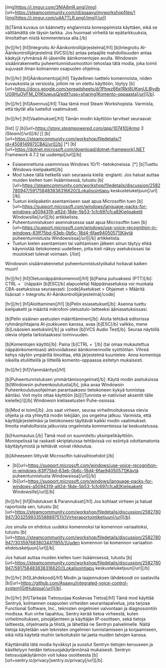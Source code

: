 [img]https://i.imgur.com/3NIA8mR.png[/img]
[url=https://steamcommunity.com/id/asaayu/myworkshopfiles/][img]https://i.imgur.com/u4A7TLR.png[/img][/url]

[b]Tämä kuvaus on käännetty englannista koneoppimista käyttäen, eikä se välttämättä ole täysin tarkka. Jos huomaat virheitä tai epätarkkuuksia, ilmoitathan niistä kommenteissa alla.[/b]

[hr][/hr]
[h1]Integroitu AI-Äänikontrollijärjestelmä[/h1]
[b]Integroitu AI-Äänikontrollijärjestelmä (IVCS)[/b] antaa pelaajille mahdollisuuden antaa käskyjä ryhmänsä AI-jäsenille äänikomentojen avulla. Windowsin sisäänrakennettu puheentunnistusmoottori tehostaa tätä modia, joka toimii sujuvasti ilman kolmannen osapuolen ohjelmia.

[hr][/hr]
[h1]Äänikomentoja[/h1]
Täydellinen luettelo komennoista, niiden kuvauksista ja versiosta, jolloin ne on otettu käyttöön, löytyy [b][url=https://docs.google.com/spreadsheets/d/1Pbwz66e1Rkt8UKqnUL8lydbUG9HuOVFM_D1lKtuwusQ/edit?usp=sharing]Komento-oppaasta[/url][/b].

[hr][/hr]
[h1]Asennus[/h1]
Tilaa tämä mod Steam Workshopista.
Varmista, että täytät alla luetellut vaatimukset.

[hr][/hr]
[h1]Vaatimukset[/h1]
Tämän modin käyttöön tarvitset seuraavat:

[list]
[*] [b][url=https://store.steampowered.com/app/107410]Arma 3 (Steam)[/url][/b]
[*] [b][url=https://steamcommunity.com/workshop/filedetails/?id=450814997]CBA[/url][/b]
[*] [b][url=https://dotnet.microsoft.com/download/dotnet-framework].NET Framework 4.7.2 tai uudempi[/url][/b]
- Esiasennettuna useimmissa Windows 10/11 -tietokoneissa.
[*] [b]Tuettu Windows-kielipaketti[/b]
- Mod tukee tällä hetkellä vain seuraavia kieliä: englanti. Jos haluat auttaa muiden kielten tuen lisäämisessä, tutustu [b][url=https://steamcommunity.com/workshop/filedetails/discussion/2582780947/591758483838316620/]Lokalisointiapu keskusteluketjuun[/url][/b].
- Tuetun kielipaketin asentamiseen saat apua Microsoftin tuen [b][url=https://support.microsoft.com/windows/language-packs-for-windows-a5094319-a92d-18de-5b53-1cfc697cfca8]Kielipaketit Windowsille[/url][/b] artikkelista.
- Puheentunnistuksen asennuksessa saat apua Microsoftin tuen [b][url=https://support.microsoft.com/windows/use-voice-recognition-in-windows-83ff75bd-63eb-0b6c-18d4-6fae94050571]Käytä puheentunnistusta Windowsissa[/url][/b] artikkelista.
- Tuetun kielen asentamisen tai vaihtamisen jälkeen sinun täytyy ehkä käynnistää tietokoneesi uudelleen, jotta kieli näkyy asetuksissasi tai muutokset tulevat voimaan.
[/list]

Windowsin sisäänrakennetut puheentunnistustyökalut hoitavat kaiken muun!

[hr][/hr]
[h1]Oletusnäppäinkomennot[/h1]
[b]Paina puhuaksesi (PTT)[/b]: CTRL + ` (näppäin [b]ESC[/b] alapuolella)
Näppäinasetuksia voi muokata CBA-asetuksissa seuraavasti:
[code]Asetukset > Ohjaimet > Määritä lisäosat > Integroitu AI-Äänikontrollijärjestelmä[/code]

[hr][/hr]
[h1]Aloittaminen[/h1]
[b]Pelin esiasetukset[/b]:
Asenna tuettu kielipaketti ja määritä mikrofoni oletustulo-laitteeksi ääniasetuksissasi.

[b]Pelin sisäinen asetusten määrittäminen[/b]:
Aloita tehtävä editorissa ryhmänjohtajana AI-joukkueen kanssa, avaa [b]ESC[/b] valikko, mene [b]Lisäosien asetuksiin[/b] ja valitse [b]IVCS Audio Test[/b]. Seuraa näytöllä olevia ohjeita tarkistaaksesi toimivuuden.

[b]Komentojen käyttö[/b]:
Paina [b]CTRL + `[/b] (tai omaa mukautettua näppäinkomentoasi) aktivoidaksesi äänikomennoille syöttötilan. Vihreä kehys näytön ympärillä ilmoittaa, että järjestelmä kuuntelee. Anna komentoja oikeilla etuliitteillä ja liitteillä komento-oppaassa esitetyn mukaisesti.

[hr][/hr]
[h1]Vianmääritys[/h1]

[b]Puheentunnistuksen ymmärtämisongelmat[/b]:
Käytä modin asetuksissa [b]Windowsin puheenkoulutusta[/b], joka avaa Windowsin Puheenkoulutusohjelman parantaaksesi tietokoneen kykyä tunnistaa ääntäsi. Voit myös ottaa käyttöön [b][i]Tunnista ei-natiiviset aksentit tälle kielelle[/i][/b] Windowsin kieliasetusten Puhe-osiossa.

[b]Mod ei toimi[/b]:
Jos saat virheen, seuraa virheilmoituksessa olevia ohjeita ja ota yhteyttä modin tekijään, jos ongelma jatkuu.
Varmista, että käyttöjärjestelmäsi ja tietokoneesi täyttävät kaikki modin vaatimukset.
Ilmoita mahdollisista jatkuvista ongelmista kommenteissa tai keskustelussa.

[b]Huomautus:[/b] Tämä mod on suunniteltu yksinpelikäyttöön. Moninpelissä tai raskasti skriptatuissa tehtävissä voi esiintyä odottamatonta käyttäytymistä ja tehtävät voivat rikkoutua.

[b]Aiheeseen liittyvät Microsoftin tukivaihtoehdot:[/b]
- [b][url=https://support.microsoft.com/windows/use-voice-recognition-in-windows-83ff75bd-63eb-0b6c-18d4-6fae94050571]Käytä puheentunnistusta Windowsissa[/url][/b]
- [b][url=https://support.microsoft.com/windows/language-packs-for-windows-a5094319-a92d-18de-5b53-1cfc697cfca8]Kielipaketit Windowsille[/url][/b]

[hr][/hr]
[h1]Ehdotukset & Parannukset[/h1]
Jos kohtaat virheen ja haluat raportoida sen, tutustu [b][url=https://steamcommunity.com/workshop/filedetails/discussion/2582780947/3032599335588897511/]Virheraportointiketjuun[/url][/b].

Jos sinulla on ehdotus uudeksi komennoksi tai komennon variaatioksi, tutustu [b][url=https://steamcommunity.com/workshop/filedetails/discussion/2582780947/3035976838034411955/]Uuden komennon tai komennon variaation ehdotusketjuun[/url][/b].

Jos haluat auttaa muiden kielten tuen lisäämisessä, tutustu [b][url=https://steamcommunity.com/workshop/filedetails/discussion/2582780947/591758483838316620/]Lokalisointiapu keskusteluketjuun[/url][/b]

[hr][/hr]
[h1]Lähdekoodi[/h1]
Modin ja laajennuksen lähdekoodi on saatavilla [b][url=https://github.com/Asaayu/integrated-voice-control-system]GitHubissa[/url][/b].

[hr][/hr]
[h1]Tärkeää Tietosuojaa Koskevaa Tietoa[/h1]
Tämä mod käyttää Sentryä, kolmannen osapuolen virheiden seurantapalvelua, jota tarjoaa Functional Software, Inc., teknisten ongelmien valvontaan ja diagnosointiin modissa. Kun virhe tapahtuu, Sentry kerää tietoa virheestä, kuten virheilmoituksen, pinojäljenteen ja käyttäjän IP-osoitteen, sekä tietoja laitteesta, ohjelmasta ja tilistä, ja lähettää ne Sentryn palvelimelle. Näitä tietoja käytetään vain teknisten ongelmien tunnistamiseen ja korjaamiseen, eikä niitä käytetä muihin tarkoituksiin tai jaeta muiden tahojen kanssa.

Käyttämällä tätä modia hyväksyt ja suostut Sentryn tietojen keruuseen ja käsittelyyn heidän tietosuojakäytännönsä mukaisesti. Sentryn tietosuojakäytännön voit lukea osoitteesta [b][url=sentry.io/privacy]sentry.io/privacy[/url][/b].